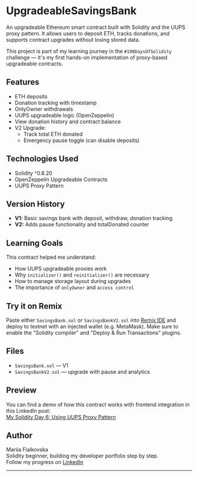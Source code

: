 # UpgradeableSavingsBank

An upgradeable Ethereum smart contract built with Solidity and the UUPS proxy pattern. It allows users to deposit ETH, tracks donations, and supports contract upgrades without losing stored data.

This project is part of my learning journey in the `#100DaysOfSolidity` challenge — it's my first hands-on implementation of proxy-based upgradeable contracts.

## Features

- ETH deposits
- Donation tracking with timestamp
- OnlyOwner withdrawals
- UUPS upgradeable logic (OpenZeppelin)
- View donation history and contract balance
- V2 Upgrade: 
  - Track total ETH donated
  - Emergency pause toggle (can disable deposits)

## Technologies Used

- Solidity ^0.8.20
- OpenZeppelin Upgradeable Contracts
- UUPS Proxy Pattern

## Version History

- **V1:** Basic savings bank with deposit, withdraw, donation tracking
- **V2:** Adds pause functionality and totalDonated counter

## Learning Goals

This contract helped me understand:
- How UUPS upgradeable proxies work
- Why `initializer()` and `reinitializer()` are necessary
- How to manage storage layout during upgrades
- The importance of `onlyOwner` and `access control`

## Try it on Remix

Paste either `SavingsBank.sol` or `SavingsBankV2.sol` into [Remix IDE](https://remix.ethereum.org/) and deploy to testnet with an injected wallet (e.g. MetaMask). Make sure to enable the "Solidity compiler" and "Deploy & Run Transactions" plugins.

## Files

- `SavingsBank.sol` — V1
- `SavingsBankV2.sol` — upgrade with pause and analytics

## Preview

You can find a demo of how this contract works with frontend integration in this LinkedIn post:  
 [My Solidity Day 6: Using UUPS Proxy Pattern](https://www.linkedin.com/posts/mariia-fialkovska-78857b234_100daysofsolidity-solidity-blockchain-activity-7324820319548882944-5cwB)

## Author

Mariia Fialkovska  
Solidity beginner, building my developer portfolio step by step.  
Follow my progress on [LinkedIn](https://www.linkedin.com/in/mariia-fialkovska-78857b234/)

---

